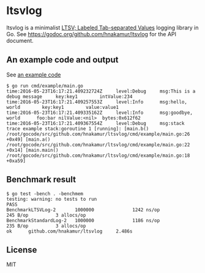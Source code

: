 ltsvlog
=======

ltsvlog is a minimalist [LTSV; Labeled Tab-separated Values](http://ltsv.org/) logging library in Go.
See https://godoc.org/github.com/hnakamur/ltsvlog for the API document.

## An example code and output

See [an example code](https://github.com/hnakamur/ltsvlog/blob/master/cmd/example/main.go)

```
$ go run cmd/example/main.go
time:2016-05-23T16:17:21.409232724Z     level:Debug     msg:This is a debug message     key:key1        intValue:234
time:2016-05-23T16:17:21.409257553Z     level:Info      msg:hello, world        key:key1        value:value1
time:2016-05-23T16:17:21.409335162Z     level:Info      msg:goodbye, world      foo:bar nilValue:<nil>  bytes:0x612f62
time:2016-05-23T16:17:21.409367554Z     level:Debug     msg:stack trace example stack:goroutine 1 [running]: [main.b() /root/gocode/src/github.com/hnakamur/ltsvlog/cmd/example/main.go:26 +0x49] [main.a() /root/gocode/src/github.com/hnakamur/ltsvlog/cmd/example/main.go:22 +0x14] [main.main() /root/gocode/src/github.com/hnakamur/ltsvlog/cmd/example/main.go:18 +0xa59]
```

## Benchmark result

```
$ go test -bench . -benchmem
testing: warning: no tests to run
PASS
BenchmarkLTSVLog-2       1000000              1242 ns/op             245 B/op          3 allocs/op
BenchmarkStandardLog-2   1000000              1186 ns/op             235 B/op          3 allocs/op
ok      github.com/hnakamur/ltsvlog     2.486s
```

## License
MIT
